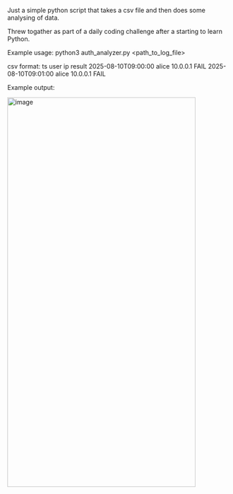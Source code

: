 Just a simple python script that takes a csv file and then does some analysing of data. 

Threw togather as part of a daily coding challenge after a starting to learn Python.

Example usage: python3 auth_analyzer.py <path_to_log_file>

csv format:
ts	user	ip	result
2025-08-10T09:00:00	alice	10.0.0.1	FAIL
2025-08-10T09:01:00	alice	10.0.0.1	FAIL

Example output:

<img width="426" height="882" alt="image" src="https://github.com/user-attachments/assets/7131fbbc-1e27-4255-848a-858e9674428d" />



